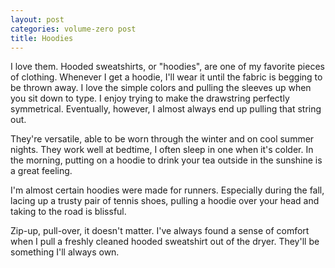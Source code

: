 ```yaml
---
layout: post
categories: volume-zero post
title: Hoodies
---
```


I love them. Hooded sweatshirts, or "hoodies", are one of my favorite pieces of clothing. Whenever I get a hoodie, I'll wear it until the fabric is begging to be thrown away. I love the simple colors and pulling the sleeves up when you sit down to type. I enjoy trying to make the drawstring perfectly symmetrical. Eventually, however, I almost always end up pulling that string out.

They're versatile, able to be worn through the winter and on cool summer nights. They work well at bedtime, I often sleep in one when it's colder. In the morning, putting on a hoodie to drink your tea outside in the sunshine is a great feeling.

I'm almost certain hoodies were made for runners. Especially during the fall, lacing up a trusty pair of tennis shoes, pulling a hoodie over your head and taking to the road is blissful.

Zip-up, pull-over, it doesn't matter. I've always found a sense of comfort when I pull a freshly cleaned hooded sweatshirt out of the dryer. They'll be something I'll always own.